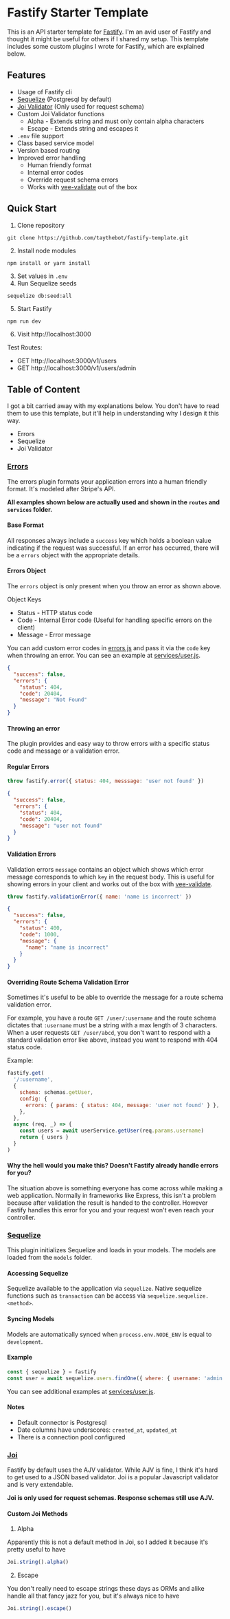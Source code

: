 # Fastify Starter Template
This is an API starter template for [Fastify](https://www.fastify.io/). I'm an avid user of Fastify and thought it might
be useful for others if I shared my setup. This template includes some custom plugins I wrote for Fastify, which
are explained below.

## Features
* Usage of Fastify cli
* [Sequelize](https://sequelize.org/) (Postgresql by default)
* [Joi Validator](https://joi.dev/) (Only used for request schema)
* Custom Joi Validator functions
    * Alpha - Extends string and must only contain alpha characters
    * Escape - Extends string and escapes it
* `.env` file support
* Class based service model
* Version based routing
* Improved error handling
  * Human friendly format
  * Internal error codes
  * Override request schema errors
  * Works with [vee-validate](https://vee-validate.logaretm.com/v4/) out of the box

## Quick Start
1. Clone repository
```
git clone https://github.com/taythebot/fastify-template.git
```
2. Install node modules
 ```
 npm install or yarn install
 ```
3. Set values in `.env`
4. Run Sequelize seeds
```
sequelize db:seed:all
```
5. Start Fastify
```
npm run dev
```
6. Visit http://localhost:3000

Test Routes:
- GET http://localhost:3000/v1/users
- GET http://localhost:3000/v1/users/admin

## Table of Content
I got a bit carried away with my explanations below. You don't have to read them to use this template, but it'll help
in understanding why I design it this way.

* Errors
* Sequelize
* Joi Validator

### [Errors](plugins/errors.js)
The errors plugin formats your application errors into a human friendly format. It's modeled after Stripe's API.

**All examples shown below are actually used and shown in the `routes` and `services` folder.**

#### Base Format
All responses always include a `success` key which holds a boolean value indicating if the request was successful.
If an error has occurred, there will be a `errors` object with the appropriate details.

#### Errors Object
The `errors` object is only present when you throw an error as shown above.

Object Keys
* Status - HTTP status code
* Code - Internal Error code (Useful for handling specific errors on the client)
* Message - Error message

You can add custom error codes in [errors.js](plugins/errors.js) and pass it via the `code` key when throwing an error.
You can see an example at [services/user.js](services/user.js).

```json
{
  "success": false,
  "errors": {
    "status": 404,
    "code": 20404,
    "message": "Not Found"
  }
}
```


#### Throwing an error
The plugin provides and easy way to throw errors with a specific status code and message or a validation error.

#### Regular Errors
```js
throw fastify.error({ status: 404, messsage: 'user not found' })
```
```json
{
  "success": false,
  "errors": {
    "status": 404,
    "code": 20404,
    "message": "user not found"
  }
}
```

#### Validation Errors
Validation errors `message` contains an object which shows which error message corresponds to which `key` in the
request body. This is useful for showing errors in your client and works out of the box with
[vee-validate](https://vee-validate.logaretm.com/v4/).

```js
throw fastify.validationError({ name: 'name is incorrect' })
```
```json
{
  "success": false,
  "errors": {
    "status": 400,
    "code": 1000,
    "message": {
      "name": "name is incorrect"
    }
  }
}
```

#### Overriding Route Schema Validation Error
Sometimes it's useful to be able to override the message for a route schema validation error.

For example, you have a route `GET /user/:username` and the route schema dictates that `:username` must be a string
with a max length of 3 characters. When a user requests `GET /user/abcd`, you don't want to respond with a standard
validation error like above, instead you want to respond with 404 status code.

Example:
```js
fastify.get(
  '/:username',
  {
    schema: schemas.getUser,
    config: {
      errors: { params: { status: 404, message: 'user not found' } },
    },
  },
  async (req, _) => {
    const users = await userService.getUser(req.params.username)
    return { users }
  }
)
```

#### Why the hell would you make this? Doesn't Fastify already handle errors for you?
The situation above is something everyone has come across while making a web application. Normally in frameworks like
Express, this isn't a problem because after validation the result is handed to the controller. However Fastify
handles this error for you and your request won't even reach your controller.

### [Sequelize](plugins/sequelize.js)
This plugin initializes Sequelize and loads in your models. The models are loaded from the `models` folder.

#### Accessing Sequelize
Sequelize available to the application via `sequelize`. Native sequelize functions such as `transaction`
can be access via `sequelize.sequelize.<method>`.

#### Syncing Models
Models are automatically synced when `process.env.NODE_ENV` is equal to `development`.

#### Example
```js
const { sequelize } = fastify
const user = await sequelize.users.findOne({ where: { username: 'admin' } })
```
You can see additional examples at [services/user.js](services/user.js).

#### Notes
* Default connector is Postgresql
* Date columns have underscores: `created_at`, `updated_at`
* There is a connection pool configured

### [Joi](plugins/validator.js)
Fastify by default uses the AJV validator. While AJV is fine, I think it's hard to get used to a JSON based validator.
Joi is a popular Javascript validator and is very extendable.

**Joi is only used for request schemas. Response schemas still use AJV.**

#### Custom Joi Methods
1. Alpha

Apparently this is not a default method in Joi, so I added it because it's pretty useful to have
```js
Joi.string().alpha()
```
2. Escape

You don't really need to escape strings these days as ORMs and alike handle all that fancy jazz for you, but it's always
nice to have
```js
Joi.string().escape()
```
